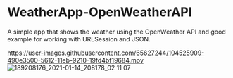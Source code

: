 # WeatherApp-OpenWeatherAPI

A simple app that shows the weather using the OpenWeather API and good example for working with URLSession and JSON.


https://user-images.githubusercontent.com/65627244/104525909-490e3500-5612-11eb-9210-19fd4bf19684.mov
![189208176_2021-01-14_208178_02 11 07](https://user-images.githubusercontent.com/65627244/104526388-4fe97780-5613-11eb-8902-32ddd171f0da.gif)



